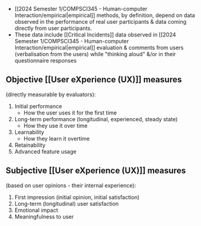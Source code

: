 - [[2024 Semester 1/COMPSCI345 - Human-computer Interaction/empirical|empirical]] methods, by definition, depend on data observed in the performance of real user participants & data coming directly from user participants. 
- These data include [[Critical Incidents]] data observed in [[2024 Semester 1/COMPSCI345 - Human-computer Interaction/empirical|empirical]] evaluation & comments from users (verbalisation from the users) while "thinking aloud" &/or in their questionnaire responses
## Objective [[User eXperience (UX)]] measures 
(directly measurable by evaluators):
1. Initial performance
	- How the user uses it for the first time
2. Long-term performance (longitudinal, experienced, steady state) 
	- How they use it over time
3. Learnability
	- How they learn it overtime
4. Retainability
5. Advanced feature usage
## Subjective [[User eXperience (UX)]] measures 
(based on user opinions - their internal experience):
1. First impression (initial opinion, initial satisfaction)
2. Long-term (longitudinal) user satisfaction
3. Emotional impact
4. Meaningfulness to user